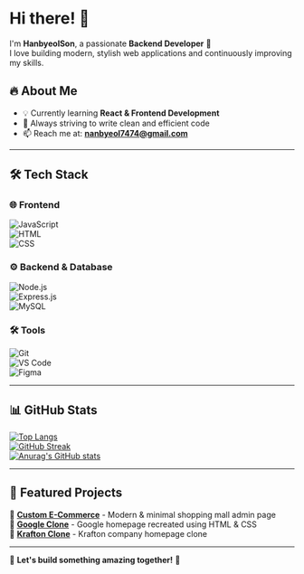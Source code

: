 # Hi there! 👋  

I'm **HanbyeolSon**, a passionate **Backend Developer** 🚀  
I love building modern, stylish web applications and continuously improving my skills.  

## 🔥 About Me  
- 💡 Currently learning **React & Frontend Development**  
- 🚀 Always striving to write clean and efficient code  
- 📫 Reach me at: **nanbyeol7474@gmail.com**  

---

## 🛠 Tech Stack  

### 🌐 Frontend  
![JavaScript](https://img.shields.io/badge/JavaScript-F7DF1E?style=for-the-badge&logo=JavaScript&logoColor=black)  
![HTML](https://img.shields.io/badge/HTML5-E34F26?style=for-the-badge&logo=html5&logoColor=white)  
![CSS](https://img.shields.io/badge/CSS3-1572B6?style=for-the-badge&logo=css3&logoColor=white)  

### ⚙️ Backend & Database  
![Node.js](https://img.shields.io/badge/Node.js-43853D?style=for-the-badge&logo=node.js&logoColor=white)  
![Express.js](https://img.shields.io/badge/Express.js-000000?style=for-the-badge&logo=express&logoColor=white)  
![MySQL](https://img.shields.io/badge/MySQL-4479A1?style=for-the-badge&logo=mysql&logoColor=white)  

### 🛠 Tools  
![Git](https://img.shields.io/badge/Git-F05032?style=for-the-badge&logo=git&logoColor=white)  
![VS Code](https://img.shields.io/badge/VS%20Code-007ACC?style=for-the-badge&logo=visual-studio-code&logoColor=white)  
![Figma](https://img.shields.io/badge/Figma-F24E1E?style=for-the-badge&logo=figma&logoColor=white)  

---

## 📊 GitHub Stats  

[![Top Langs](https://github-readme-stats.vercel.app/api/top-langs/?username=HanbyeolSon74&layout=compact&theme=radical)](https://github.com/anuraghazra/github-readme-stats)  
[![GitHub Streak](https://streak-stats.demolab.com/?user=HanbyeolSon74&theme=radical)](https://git.io/streak-stats)  
[![Anurag's GitHub stats](https://github-readme-stats.vercel.app/api?username=HanbyeolSon74&show_icons=true&theme=radical)](https://github.com/anuraghazra/github-readme-stats)  

---

## 🚀 Featured Projects  

🔹 **[Custom E-Commerce](https://github.com/HanbyeolSon74/custom-ecommerce)** - Modern & minimal shopping mall admin page  
🔹 **[Google Clone](https://github.com/HanbyeolSon74/google-clone)** - Google homepage recreated using HTML & CSS  
🔹 **[Krafton Clone](https://github.com/HanbyeolSon74/krafton-clone)** - Krafton company homepage clone  

---

🎉 **Let's build something amazing together!** 🚀  
